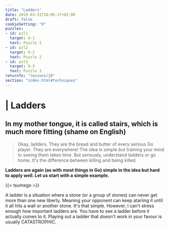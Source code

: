 ```yaml
---
title: "Ladders"
date: 2019-03-31T10:05:17+02:00
draft: false
cookieSetting: "9"
puzzles:
- id: pzl1
  target: 9-1
  text: Puzzle 1
- id: pzl2
  target: 9-2
  text: Puzzle 2
- id: pzl3
  target: 9-3
  text: Puzzle 3
returnTo: "lessons/10"
section: "index.html#techniques"
---
```


# | Ladders
## In my mother tongue, it is called stairs, which is much more fitting (shame on English)

> Okay, ladders. They are the bread and butter of every serious Go player. They are everywhere! The idea is simple but training your mind to seeing them takes time. But seriously, understand ladders or go home. It's the difference between killing and being killed. 

**Ladders are again (as with most things in Go) simple in the idea but hard to apply well. Let us start with a simple example.**

{{< tsumego >}}

A ladder is a situation where a stone (or a group of stones) can never get more than one new liberty. Meaning your opponent can keep atariing it until it all hits a wall or another stone. It's that simple. However, I can't stress enough how important ladders are. You have to see a ladder before it actually comes to it. Playing out a ladder that doesn't work in your favour is usually CATASTROPHIC. 